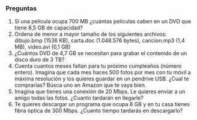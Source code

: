 ### Preguntas

1. Si una película ocupa 700 MB ¿cuántas películas caben en un DVD que tiene 8,5 GB de capacidad?
2. Ordena de menor a mayor tamaño de los siguientes archivos: dibujo.bmp (1536 KB), carta.doc (1.048.576 bytes), cancion.mp3 (1,4 MB), video.avi (0,1 GB)
3. ¿Cuántos DVD de 4,7 GB se necesitan para grabar el contenido de un disco duro de 3 TB?
4. Cuenta cuantos meses faltan para tu próximo cumpleaños (número entero). Imagina que cada mes haces 500 fotos por mes con tu móvil a máxima resolución y los quieres guardar en un pendrive USB. ¿Cual te comprarías? Búsca uno en Amazon que te vaya bien.
5. Imagina que tienes una conexión de 20 Mbps. Le quieres enviar a un amigo todas las fotos. ¿Cuanto tardarán en llegarle?
6. Te quieres descargar un programa que ocupa 8 GB y en tu casa tienes fibra óptica de 300 Mbps. ¿Cuanto tiempo tardarás en descargarlo?
